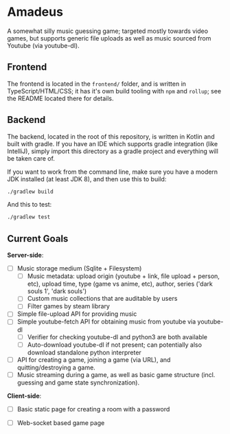 # Amadeus 

A somewhat silly music guessing game; targeted mostly towards video games, but supports generic file uploads as well as
music sourced from Youtube (via youtube-dl).

## Frontend

The frontend is located in the `frontend/` folder, and is written in TypeScript/HTML/CSS; it has it's own build tooling
with `npm` and `rollup`; see the README located there for details.

## Backend

The backend, located in the root of this repository, is written in Kotlin and built with gradle. If you have an IDE
which supports gradle integration (like IntelliJ), simply import this directory as a gradle project and everything will
be taken care of.

If you want to work from the command line, make sure you have a modern JDK installed (at least JDK 8), and then use
this to build:

```bash
./gradlew build
```

And this to test:

```bash
./gradlew test
```

## Current Goals

**Server-side**: 

* [ ] Music storage medium (Sqlite + Filesystem)
    * [ ] Music metadata: upload origin (youtube + link, file upload + person, etc), upload time, type (game vs anime, etc), author, series ('dark souls 1', 'dark souls')
    * [ ] Custom music collections that are auditable by users
    * [ ] Filter games by steam library
* [ ] Simple file-upload API for providing music
* [ ] Simple youtube-fetch API for obtaining music from youtube via youtube-dl
    * [ ] Verifier for checking youtube-dl and python3 are both available
    * [ ] Auto-download youtube-dl if not present; can potentially also download standalone python interpreter
* [ ] API for creating a game, joining a game (via URL), and quitting/destroying a game.
* [ ] Music streaming during a game, as well as basic game structure (incl. guessing and game state synchronization).

**Client-side**: 

* [ ] Basic static page for creating a room with a password
* [ ] Web-socket based game page

